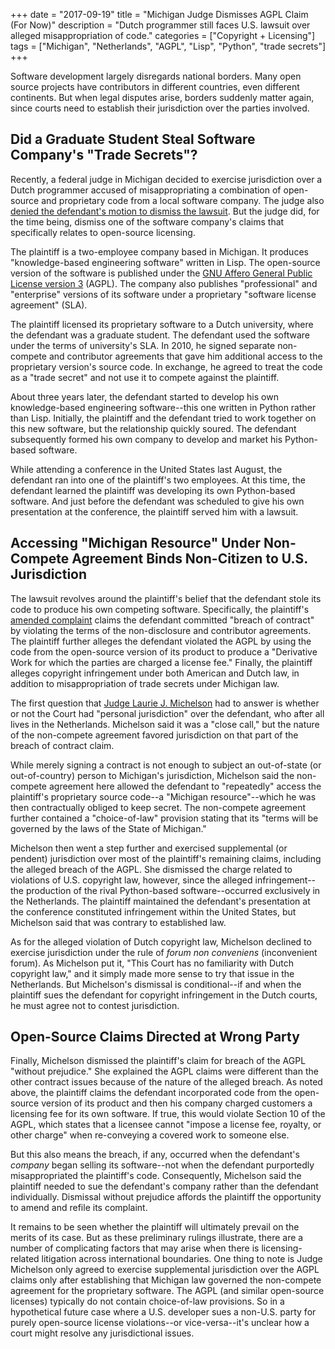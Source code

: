 +++
date = "2017-09-19"
title = "Michigan Judge Dismisses AGPL Claim (For Now)"
description = "Dutch programmer still faces U.S. lawsuit over alleged misappropriation of code."
categories = ["Copyright + Licensing"]
tags = ["Michigan", "Netherlands", "AGPL", "Lisp", "Python", "trade secrets"]
+++

Software development largely disregards national borders. Many open source projects have contributors in different countries, even different continents. But when legal disputes arise, borders suddenly matter again, since courts need to establish their jurisdiction over the parties involved.

## Did a Graduate Student Steal Software Company's "Trade Secrets"?

Recently, a federal judge in Michigan decided to exercise jurisdiction over a Dutch programmer accused of misappropriating a combination of open-source and proprietary code from a local software company. The judge also [denied the defendant's motion to dismiss the lawsuit](https://scholar.google.com/scholar_case?case=9866713133568797338). But the judge did, for the time being, dismiss one of the software company's claims that specifically relates to open-source licensing.

The plaintiff is a two-employee company based in Michigan. It produces "knowledge-based engineering software" written in Lisp. The open-source version of the software is published under the [GNU Affero General Public License version 3](https://opensource.org/licenses/AGPL-3.0) (AGPL). The company also publishes "professional" and "enterprise" versions of its software under a proprietary "software license agreement" (SLA).

The plaintiff licensed its proprietary software to a Dutch university, where the defendant was a graduate student. The defendant used the software under the terms of university's SLA. In 2010, he signed separate non-compete and contributor agreements that gave him additional access to the proprietary version's source code. In exchange, he agreed to treat the code as a "trade secret" and not use it to compete against the plaintiff.

About three years later, the defendant started to develop his own knowledge-based engineering software--this one written in Python rather than Lisp. Initially, the plaintiff and the defendant tried to work together on this new software, but the relationship quickly soured. The defendant subsequently formed his own company to develop and market his Python-based software.

While attending a conference in the United States last August, the defendant ran into one of the plaintiff's two employees. At this time, the defendant learned the plaintiff was developing its own Python-based software. And just before the defendant was scheduled to give his own presentation at the conference, the plaintiff served him with a lawsuit.

## Accessing "Michigan Resource" Under Non-Compete Agreement Binds Non-Citizen to U.S. Jurisdiction

The lawsuit revolves around the plaintiff's belief that the defendant stole its code to produce his own competing software. Specifically, the plaintiff's [amended complaint](https://www.scribd.com/document/359366592/Knowledge-Based-Solutions-v-Van-Dijk-Complaint) claims the defendant committed "breach of contract" by violating the terms of the non-disclosure and contributor agreements. The plaintiff further alleges the defendant violated the AGPL by using the code from the open-source version of its product to produce a "Derivative Work for which the parties are charged a license fee." Finally, the plaintiff alleges copyright infringement under both American and Dutch law, in addition to misappropriation of trade secrets under Michigan law.

The first question that [Judge Laurie J. Michelson](https://www.mied.uscourts.gov/index.cfm?pageFunction=chambers&judgeid=34) had to answer is whether or not the Court had "personal jurisdiction" over the defendant, who after all lives in the Netherlands. Michelson said it was a "close call," but the nature of the non-compete agreement favored jurisdiction on that part of the breach of contract claim.

While merely signing a contract is not enough to subject an out-of-state (or out-of-country) person to Michigan's jurisdiction, Michelson said the non-compete agreement here allowed the defendant to "repeatedly" access the plaintiff's proprietary source code--a "Michigan resource"--which he was then contractually obliged to keep secret. The non-compete agreement further contained a "choice-of-law" provision stating that its "terms will be governed by the laws of the State of Michigan."

Michelson then went a step further and exercised supplemental (or pendent) jurisdiction over most of the plaintiff's remaining claims, including the alleged breach of the AGPL. She dismissed the charge related to violations of U.S. copyright law, however, since the alleged infringement--the production of the rival Python-based software--occurred exclusively in the Netherlands. The plaintiff maintained the defendant's presentation at the conference constituted infringement within the United States, but Michelson said that was contrary to established law.

As for the alleged violation of Dutch copyright law, Michelson declined to exercise jurisdiction under the rule of *forum non conveniens* (inconvenient forum). As Michelson put it, "This Court has no familiarity with Dutch copyright law," and it simply made more sense to try that issue in the Netherlands. But Michelson's dismissal is conditional--if and when the plaintiff sues the defendant for copyright infringement in the Dutch courts, he must agree not to contest jurisdiction.

## Open-Source Claims Directed at Wrong Party

Finally, Michelson dismissed the plaintiff's claim for breach of the AGPL "without prejudice." She explained the AGPL claims were different than the other contract issues because of the nature of the alleged breach. As noted above, the plaintiff claims the defendant incorporated code from the open-source version of its product and then his company charged customers a licensing fee for its own software. If true, this would violate Section 10 of the AGPL, which states that a licensee cannot "impose a license fee, royalty, or other charge" when re-conveying a covered work to someone else.

But this also means the breach, if any, occurred when the defendant's *company* began selling its software--not when the defendant purportedly misappropriated the plaintiff's code. Consequently, Michelson said the plaintiff needed to sue the defendant's company rather than the defendant individually. Dismissal without prejudice affords the plaintiff the opportunity to amend and refile its complaint.

It remains to be seen whether the plaintiff will ultimately prevail on the merits of its case. But as these preliminary rulings illustrate, there are a number of complicating factors that may arise when there is licensing-related litigation across international boundaries. One thing to note is Judge Michelson only agreed to exercise supplemental jurisdiction over the AGPL claims only after establishing that Michigan law governed the non-compete agreement for the proprietary software. The AGPL (and similar open-source licenses) typically do not contain choice-of-law provisions. So in a hypothetical future case where a U.S. developer sues a non-U.S. party for purely open-source license violations--or vice-versa--it's unclear how a court might resolve any jurisdictional issues.
